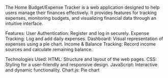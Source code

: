 The Home Budget/Expense Tracker is a web application designed to help users manage their finances effectively. It provides features for tracking expenses, monitoring budgets, and visualizing financial data through an intuitive interface.

Features:
User Authentication: Register and log in securely.
Expense Tracking: Log and add daily expenses.
Dashboard: Visual representation of expenses using a pie chart.
Income & Balance Tracking: Record income sources and calculate remaining balance.

Technologies Used:
HTML: Structure and layout of the web pages.
CSS: Styling for a user-friendly and responsive design.
JavaScript: Interactive and dynamic functionality.
Chart.js: Pie chart

